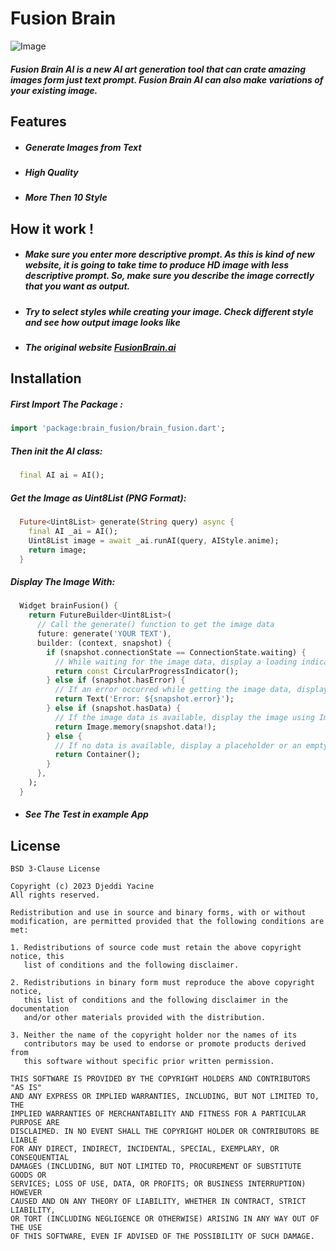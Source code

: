 # Fusion Brain
![Image](https://fusionbrain.ai/static/fusion/meta/cover.png)

##### Fusion Brain AI is a new AI art generation tool that can crate amazing images form just text prompt. Fusion Brain AI can also make variations of your existing image.
## Features
- ##### Generate Images from Text
- ##### High Quality
- ##### More Then 10 Style

## How it work !

- ##### Make sure you enter more descriptive prompt. As this is kind of new website, it is going to take time to produce HD image with less descriptive prompt. So, make sure you describe the image correctly that you want as output.
- ##### Try to select styles while creating your image. Check different style and see how output image looks like
- ##### The original website [FusionBrain.ai](https://fusionbrain.ai/diffusion)
## Installation

##### First Import The Package :
```dart
import 'package:brain_fusion/brain_fusion.dart';
```
##### Then init the AI class:
```dart
  final AI ai = AI();
```
##### Get the Image as Uint8List (PNG Format):
```dart
  Future<Uint8List> generate(String query) async {
    final AI _ai = AI();
    Uint8List image = await _ai.runAI(query, AIStyle.anime);
    return image;
  }
  ```
##### Display The Image With:
```dart
  Widget brainFusion() {
    return FutureBuilder<Uint8List>(
      // Call the generate() function to get the image data
      future: generate('YOUR TEXT'), 
      builder: (context, snapshot) {
        if (snapshot.connectionState == ConnectionState.waiting) {
          // While waiting for the image data, display a loading indicator
          return const CircularProgressIndicator();
        } else if (snapshot.hasError) {
          // If an error occurred while getting the image data, display an error
          return Text('Error: ${snapshot.error}');
        } else if (snapshot.hasData) {
          // If the image data is available, display the image using Image.memory()
          return Image.memory(snapshot.data!);
        } else {
          // If no data is available, display a placeholder or an empty container
          return Container();
        }
      },
    );
  }
```
- ##### See The Test in example App
## License
```license
BSD 3-Clause License

Copyright (c) 2023 Djeddi Yacine
All rights reserved.

Redistribution and use in source and binary forms, with or without
modification, are permitted provided that the following conditions are met:

1. Redistributions of source code must retain the above copyright notice, this
   list of conditions and the following disclaimer.

2. Redistributions in binary form must reproduce the above copyright notice,
   this list of conditions and the following disclaimer in the documentation
   and/or other materials provided with the distribution.

3. Neither the name of the copyright holder nor the names of its
   contributors may be used to endorse or promote products derived from
   this software without specific prior written permission.

THIS SOFTWARE IS PROVIDED BY THE COPYRIGHT HOLDERS AND CONTRIBUTORS "AS IS"
AND ANY EXPRESS OR IMPLIED WARRANTIES, INCLUDING, BUT NOT LIMITED TO, THE
IMPLIED WARRANTIES OF MERCHANTABILITY AND FITNESS FOR A PARTICULAR PURPOSE ARE
DISCLAIMED. IN NO EVENT SHALL THE COPYRIGHT HOLDER OR CONTRIBUTORS BE LIABLE
FOR ANY DIRECT, INDIRECT, INCIDENTAL, SPECIAL, EXEMPLARY, OR CONSEQUENTIAL
DAMAGES (INCLUDING, BUT NOT LIMITED TO, PROCUREMENT OF SUBSTITUTE GOODS OR
SERVICES; LOSS OF USE, DATA, OR PROFITS; OR BUSINESS INTERRUPTION) HOWEVER
CAUSED AND ON ANY THEORY OF LIABILITY, WHETHER IN CONTRACT, STRICT LIABILITY,
OR TORT (INCLUDING NEGLIGENCE OR OTHERWISE) ARISING IN ANY WAY OUT OF THE USE
OF THIS SOFTWARE, EVEN IF ADVISED OF THE POSSIBILITY OF SUCH DAMAGE.
```